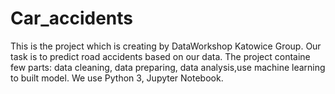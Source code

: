 # Car_accidents
This is the project which is creating by DataWorkshop Katowice Group. Our task is to predict road accidents based on our data. 
The project containe few parts: data cleaning, data preparing, data analysis,use machine learning to built model.
We use Python 3, Jupyter Notebook.
